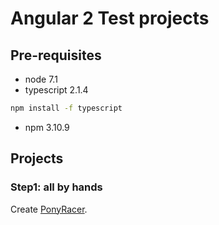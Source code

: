 # Angular 2 Test projects
## Pre-requisites
* node 7.1
* typescript 2.1.4
```bash
npm install -f typescript
```
* npm 3.10.9

## Projects

### Step1: all by hands
Create [PonyRacer](PonyRacer/README.md).
